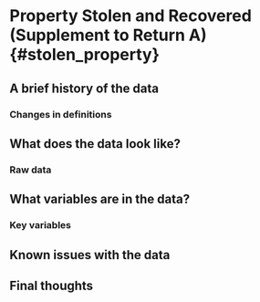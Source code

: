 # Property Stolen and Recovered (Supplement to Return A) {#stolen_property}



## A brief history of the data

### Changes in definitions

## What does the data look like?

### Raw data



## What variables are in the data?

### Key variables

## Known issues with the data

## Final thoughts
